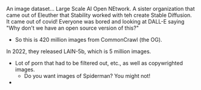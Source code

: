 An image dataset... Large Scale AI Open NEtwork.
A sister organization that came out of Eleuther that Stability worked with teh create Stable Diffusion. It came out of covid! Everyone was bored and looking at DALL-E saying "Why don't we have an open source version of this?"
- So this is 420 million images from CommonCrawl (the OG). 

In 2022, they released LAIN-5b, which is 5 million images.
- Lot of porn that had to be filtered out, etc., as well as copywrighted images.
	- Do you want images of Spiderman? You might not!
- 